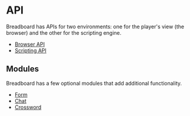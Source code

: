 # API
Breadboard has APIs for two environments: one for the player's view (the browser) and the other for the scripting engine.

- [Browser API](./frontend)
- [Scripting API](./scripting)

## Modules
Breadboard has a few optional modules that add additional functionality.
- [Form](./modules/form)
- [Chat](./modules/chat)
- [Crossword](./modules/crossword)